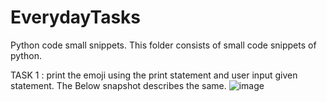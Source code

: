 # EverydayTasks
Python code small snippets.
This folder consists of small code snippets of python.

TASK 1 :
print the emoji using the print statement and user input given statement. The Below snapshot describes the same. 
![image](https://user-images.githubusercontent.com/20492104/210623692-b57c22df-be19-4616-b61d-aed44b4d9d7c.png)
